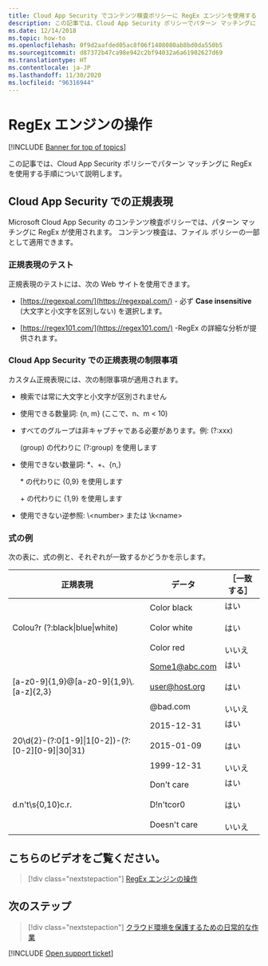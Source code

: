 ```yaml
---
title: Cloud App Security でコンテンツ検査ポリシーに RegEx エンジンを使用する
description: この記事では、Cloud App Security ポリシーでパターン マッチングに RegEx を使用する手順について説明します。
ms.date: 12/14/2018
ms.topic: how-to
ms.openlocfilehash: 0f9d2aafded05ac8f06f1408080ab8bd0da550b5
ms.sourcegitcommit: d87372b47ca98e942c2bf94032a6a61902627d69
ms.translationtype: HT
ms.contentlocale: ja-JP
ms.lasthandoff: 11/30/2020
ms.locfileid: "96316944"
---
```

# <a name="working-with-the-regex-engine"></a>RegEx エンジンの操作

[!INCLUDE [Banner for top of topics](includes/banner.md)]

この記事では、Cloud App Security ポリシーでパターン マッチングに RegEx を使用する手順について説明します。

## <a name="regular-expressions-in-cloud-app-security"></a>Cloud App Security での正規表現

Microsoft Cloud App Security のコンテンツ検査ポリシーでは、パターン マッチングに RegEx が使用されます。 コンテンツ検査は、ファイル ポリシーの一部として適用できます。

### <a name="testing-regular-expressions"></a>正規表現のテスト

正規表現のテストには、次の Web サイトを使用できます。

- [https://regexpal.com/](https://regexpal.com/) - 必ず **Case insensitive** (大文字と小文字を区別しない) を選択します。

- [https://regex101.com/](https://regex101.com/) -RegEx の詳細な分析が提供されます。

### <a name="limitations-of-regular-expressions-in-cloud-app-security"></a>Cloud App Security での正規表現の制限事項

カスタム正規表現には、次の制限事項が適用されます。

- 検索では常に大文字と小文字が区別されません

- 使用できる数量詞: {n, m} (ここで、n、m < 10)

- すべてのグループは非キャプチャである必要があります。例: (?:xxx)

    (group) の代わりに (?:group) を使用します

- 使用できない数量詞: *、+、{n,}

    \* の代わりに {0,9} を使用します

    \+ の代わりに {1,9} を使用します

- 使用できない逆参照: \\<number\> または \k\<name>

### <a name="example-expressions"></a>式の例

次の表に、式の例と、それぞれが一致するかどうかを示します。

|              正規表現              |                     データ                     |      ［一致する］      |
|---------------------------------------------------------------|---------------------------------------------------------------|------------------------------------|
|            Colou?r (?:black&#124;blue&#124;white)             |   Color black<br /><br /> Color white<br /><br /> Color red   | はい<br /><br /> はい<br /><br /> いいえ |
|           [a-z0-9]{1,9}@[a-z0-9]{1,9}\\.[a-z]{2,3}            | Some1@abc.com<br /><br /> user@host.org<br /><br /> @bad.com  | はい<br /><br /> はい<br /><br /> いいえ |
| 20\d{2}-(?:0[1-9]&#124;1[0-2])-(?:[0-2][0-9]&#124;30&#124;31) |   2015-12-31<br /><br /> 2015-01-09<br /><br /> 1999-12-31    | はい<br /><br /> はい<br /><br /> いいえ |
|                       d.n't\s{0,10}c.r.                       | Don't     care<br /><br /> D!n'tcor0<br /><br /> Doesn't care | はい<br /><br /> はい<br /><br /> いいえ |

## <a name="check-out-this-video"></a>こちらのビデオをご覧ください。

> [!div class="nextstepaction"]
> [RegEx エンジンの操作](https://channel9.msdn.com/Shows/Microsoft-Security/Microsoft-Cloud-App-Security-Working-with-the-Regex-Engine)

## <a name="next-steps"></a>次のステップ

> [!div class="nextstepaction"]
> [クラウド環境を保護するための日常的な作業](daily-activities-to-protect-your-cloud-environment.md)

[!INCLUDE [Open support ticket](includes/support.md)]
